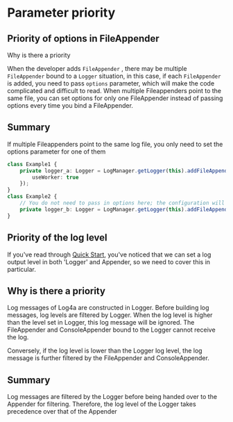 # Parameter priority

## Priority of options in FileAppender

Why is there a priority

When the developer adds `FileAppender` , there may be multiple `FileAppender` bound to a `Logger` situation, in this case, if each `FileAppender` is added, you need to pass `options` parameter, which will make the code complicated and difficult to read. When multiple Fileappenders point to the same file, you can set options for only one FileAppender instead of passing options every time you bind a FileAppender.

## Summary

If multiple Fileappenders point to the same log file, you only need to set the options parameter for one of them

```typescript
class Example1 {
    private logger_a: Logger = LogManager.getLogger(this).addFileAppender('/path/to_file.log', 'main',Level.INFO, {
        useWorker: true
    });
}
class Example2 {
    // You do not need to pass in options here; the configuration will be the same as logger_a in Example1
    private logger_b: Logger = LogManager.getLogger(this).addFileAppender('/path/to_file.log', 'main',Level.INFO);
}
```
## Priority of the log level

If you've read through [Quick Start](/guide/geting-started), you've noticed that we can set a log output level in both 'Logger' and Appender, so we need to cover this in particular.

## Why is there a priority

Log messages of Log4a are constructed in Logger. Before building log messages, log levels are filtered by Logger. When the log level is higher than the level set in Logger, this log message will be ignored. The FileAppender and ConsoleAppender bound to the Logger cannot receive the log.

Conversely, if the log level is lower than the Logger log level, the log message is further filtered by the FileAppender and ConsoleAppender.

## Summary

Log messages are filtered by the Logger before being handed over to the Appender for filtering. Therefore, the log level of the Logger takes precedence over that of the Appender